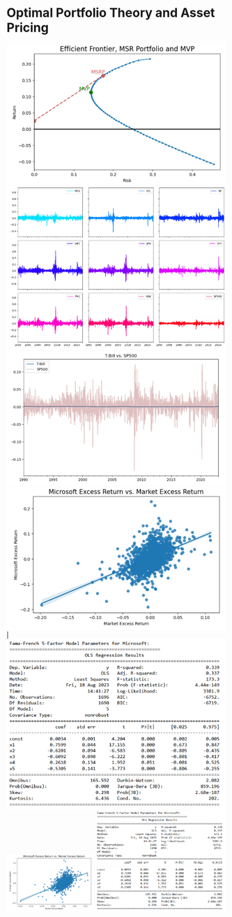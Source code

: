# Optimal Portfolio Theory and Asset Pricing
![](https://github.com/MohsenM-Git/Asset_pricing/blob/main/msr.png)
![](https://github.com/MohsenM-Git/Asset_pricing/blob/main/rets.png)   ![](https://github.com/MohsenM-Git/Asset_pricing/blob/main/tb-sp500.png)
![](https://github.com/MohsenM-Git/Asset_pricing/blob/main/reg-1.png)| ![](https://github.com/MohsenM-Git/Asset_pricing/blob/main/reg-2.png)
<img src="https://github.com/MohsenM-Git/Asset_pricing/blob/main/reg-1.png" width="200"/> <img src="https://github.com/MohsenM-Git/Asset_pricing/blob/main/reg-2.png" width="300"/>
